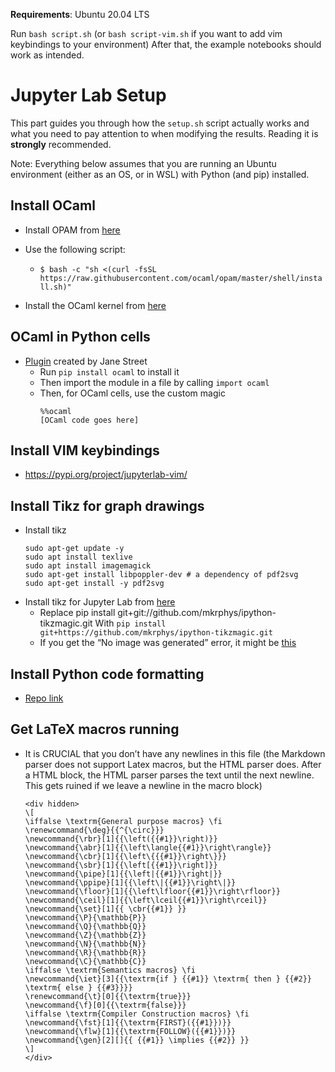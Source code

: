 **Requirements**: Ubuntu 20.04 LTS

Run `bash script.sh` (or `bash script-vim.sh` if you want to add vim keybindings to your environment)
After that, the example notebooks should work as intended.

# Jupyter Lab Setup
This part guides you through how the `setup.sh` script actually works and what you need to pay attention to when modifying the results. Reading it is **strongly** recommended.


Note:
Everything below assumes that you are running an Ubuntu environment (either as an OS, or in WSL) with Python (and pip) installed.


## Install OCaml
- Install OPAM from [here](https://opam.ocaml.org/doc/Install.html)
- Use the following script:
	- `$ bash -c "sh <(curl -fsSL https://raw.githubusercontent.com/ocaml/opam/master/shell/install.sh)"`

- Install the OCaml kernel from [here](https://akabe.github.io/ocaml-jupyter/)
## OCaml in Python cells
- [Plugin](https://blog.janestreet.com/using-python-and-ocaml-in-the-same-jupyter-notebook/) created by Jane Street
	- Run `pip install ocaml` to install it
	- Then import the module in a file by calling `import ocaml`
	- Then, for OCaml cells, use the custom magic
		```
		%%ocaml
		[OCaml code goes here]
		```

## Install VIM keybindings
- https://pypi.org/project/jupyterlab-vim/ 

## Install Tikz for graph drawings
- Install tikz
	```
	sudo apt-get update -y
	sudo apt install texlive
	sudo apt install imagemagick
	sudo apt-get install libpoppler-dev # a dependency of pdf2svg
	sudo apt-get install -y pdf2svg
	```
- Install tikz for Jupyter Lab from [here](https://github.com/mkrphys/ipython-tikzmagic)
	- Replace pip install git+git://github.com/mkrphys/ipython-tikzmagic.git
	With `pip install git+https://github.com/mkrphys/ipython-tikzmagic.git`
	- If you get the “No image was generated” error, it might be [this](https://github.com/mkrphys/ipython-tikzmagic/issues/18)

## Install Python code formatting
- [Repo link](https://github.com/ryantam626/jupyterlab_code_formatter)

## Get LaTeX macros running
- It is CRUCIAL that you don’t have any newlines in this file (the Markdown parser does not support Latex macros, but the HTML parser does. After a HTML block, the HTML parser parses the text until the next newline. This gets ruined if we leave a newline in the macro block)
	```
	<div hidden>
	\[
	\iffalse \textrm{General purpose macros} \fi
	\renewcommand{\deg}{{^{\circ}}}
	\newcommand{\rbr}[1]{{\left({{#1}}\right)}}
	\newcommand{\abr}[1]{{\left\langle{{#1}}\right\rangle}}
	\newcommand{\cbr}[1]{{\left\{{{#1}}\right\}}}
	\newcommand{\sbr}[1]{{\left[{{#1}}\right]}}
	\newcommand{\pipe}[1]{{\left|{{#1}}\right|}}
	\newcommand{\ppipe}[1]{{\left\|{{#1}}\right\|}}
	\newcommand{\floor}[1]{{\left\lfloor{{#1}}\right\rfloor}}
	\newcommand{\ceil}[1]{{\left\lceil{{#1}}\right\rceil}}
	\newcommand{\set}[1]{{ \cbr{{#1}} }}
	\newcommand{\P}{\mathbb{P}}
	\newcommand{\Q}{\mathbb{Q}}
	\newcommand{\Z}{\mathbb{Z}}
	\newcommand{\N}{\mathbb{N}}
	\newcommand{\R}{\mathbb{R}}
	\newcommand{\C}{\mathbb{C}}
	\iffalse \textrm{Semantics macros} \fi
	\newcommand{\iet}[3]{{\textrm{if } {{#1}} \textrm{ then } {{#2}} \textrm{ else } {{#3}}}}
	\renewcommand{\t}[0]{{\textrm{true}}}
	\newcommand{\f}[0]{{\textrm{false}}}
	\iffalse \textrm{Compiler Construction macros} \fi
	\newcommand{\fst}[1]{{\textrm{FIRST}({{#1}})}}
	\newcommand{\flw}[1]{{\textrm{FOLLOW}({{#1}})}}
	\newcommand{\gen}[2][]{{ {{#1}} \implies {{#2}} }} 
	\]
	</div>
	```
